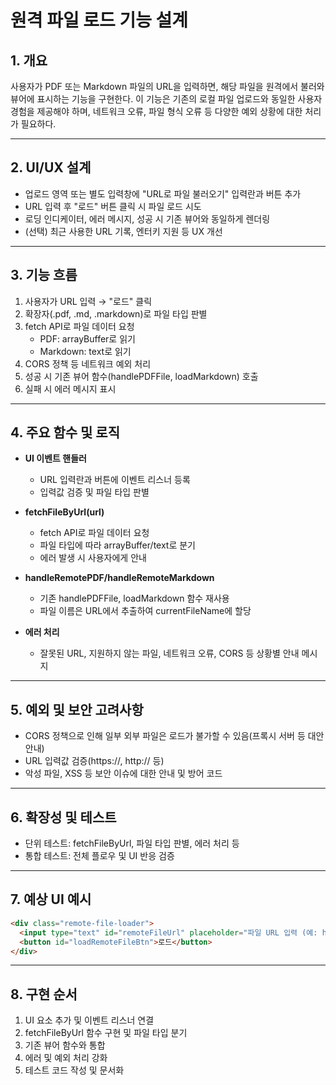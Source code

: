 # 원격 파일 로드 기능 설계

## 1. 개요

사용자가 PDF 또는 Markdown 파일의 URL을 입력하면, 해당 파일을 원격에서 불러와 뷰어에 표시하는 기능을 구현한다. 이 기능은 기존의 로컬 파일 업로드와 동일한 사용자 경험을 제공해야 하며, 네트워크 오류, 파일 형식 오류 등 다양한 예외 상황에 대한 처리가 필요하다.

---

## 2. UI/UX 설계

- 업로드 영역 또는 별도 입력창에 "URL로 파일 불러오기" 입력란과 버튼 추가
- URL 입력 후 "로드" 버튼 클릭 시 파일 로드 시도
- 로딩 인디케이터, 에러 메시지, 성공 시 기존 뷰어와 동일하게 렌더링
- (선택) 최근 사용한 URL 기록, 엔터키 지원 등 UX 개선

---

## 3. 기능 흐름

1. 사용자가 URL 입력 → "로드" 클릭
2. 확장자(.pdf, .md, .markdown)로 파일 타입 판별
3. fetch API로 파일 데이터 요청
   - PDF: arrayBuffer로 읽기
   - Markdown: text로 읽기
4. CORS 정책 등 네트워크 예외 처리
5. 성공 시 기존 뷰어 함수(handlePDFFile, loadMarkdown) 호출
6. 실패 시 에러 메시지 표시

---

## 4. 주요 함수 및 로직

- **UI 이벤트 핸들러**
  - URL 입력란과 버튼에 이벤트 리스너 등록
  - 입력값 검증 및 파일 타입 판별

- **fetchFileByUrl(url)**
  - fetch API로 파일 데이터 요청
  - 파일 타입에 따라 arrayBuffer/text로 분기
  - 에러 발생 시 사용자에게 안내

- **handleRemotePDF/handleRemoteMarkdown**
  - 기존 handlePDFFile, loadMarkdown 함수 재사용
  - 파일 이름은 URL에서 추출하여 currentFileName에 할당

- **에러 처리**
  - 잘못된 URL, 지원하지 않는 파일, 네트워크 오류, CORS 등 상황별 안내 메시지

---

## 5. 예외 및 보안 고려사항

- CORS 정책으로 인해 일부 외부 파일은 로드가 불가할 수 있음(프록시 서버 등 대안 안내)
- URL 입력값 검증(https://, http:// 등)
- 악성 파일, XSS 등 보안 이슈에 대한 안내 및 방어 코드

---

## 6. 확장성 및 테스트

- 단위 테스트: fetchFileByUrl, 파일 타입 판별, 에러 처리 등
- 통합 테스트: 전체 플로우 및 UI 반응 검증

---

## 7. 예상 UI 예시

```html
<div class="remote-file-loader">
  <input type="text" id="remoteFileUrl" placeholder="파일 URL 입력 (예: https://.../sample.pdf)" />
  <button id="loadRemoteFileBtn">로드</button>
</div>
```

---

## 8. 구현 순서

1. UI 요소 추가 및 이벤트 리스너 연결
2. fetchFileByUrl 함수 구현 및 파일 타입 분기
3. 기존 뷰어 함수와 통합
4. 에러 및 예외 처리 강화
5. 테스트 코드 작성 및 문서화
